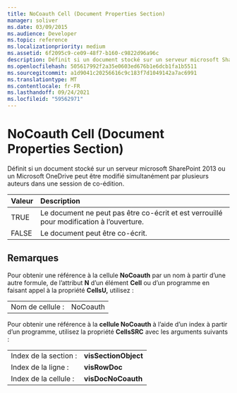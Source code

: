 ```yaml
---
title: NoCoauth Cell (Document Properties Section)
manager: soliver
ms.date: 03/09/2015
ms.audience: Developer
ms.topic: reference
ms.localizationpriority: medium
ms.assetid: 6f2095c9-ce09-48f7-b160-c9822d96a96c
description: Définit si un document stocké sur un serveur microsoft SharePoint 2013 ou un Microsoft OneDrive peut être modifié simultanément par plusieurs auteurs dans une session de co-édition.
ms.openlocfilehash: 505617992f2a35e0603ed676b1e6dcb1fa1b5511
ms.sourcegitcommit: a1d9041c20256616c9c183f7d1049142a7ac6991
ms.translationtype: MT
ms.contentlocale: fr-FR
ms.lasthandoff: 09/24/2021
ms.locfileid: "59562971"
---
```

# <a name="nocoauth-cell-document-properties-section"></a>NoCoauth Cell (Document Properties Section)

Définit si un document stocké sur un serveur microsoft SharePoint 2013 ou un Microsoft OneDrive peut être modifié simultanément par plusieurs auteurs dans une session de co-édition.
  
|**Valeur**|**Description**|
|:-----|:-----|
|TRUE  <br/> |Le document ne peut pas être co-écrit et est verrouillé pour modification à l’ouverture.  <br/> |
|FALSE  <br/> |Le document peut être co-écrit.  <br/> |
   
## <a name="remarks"></a>Remarques

Pour obtenir une référence à la cellule **NoCoauth** par un nom à partir d’une autre formule, de l’attribut **N** d’un élément **Cell** ou d’un programme en faisant appel à la propriété **CellsU,** utilisez : 
  
|||
|:-----|:-----|
| Nom de cellule :  <br/> | NoCoauth  <br/> |
   
Pour obtenir une référence à la **cellule NoCoauth** à l’aide d’un index à partir d’un programme, utilisez la propriété **CellsSRC** avec les arguments suivants : 
  
|||
|:-----|:-----|
| Index de la section :  <br/> |**visSectionObject** <br/> |
| Index de la ligne :  <br/> |**visRowDoc** <br/> |
| Index de la cellule :  <br/> |**visDocNoCoauth** <br/> |
   


